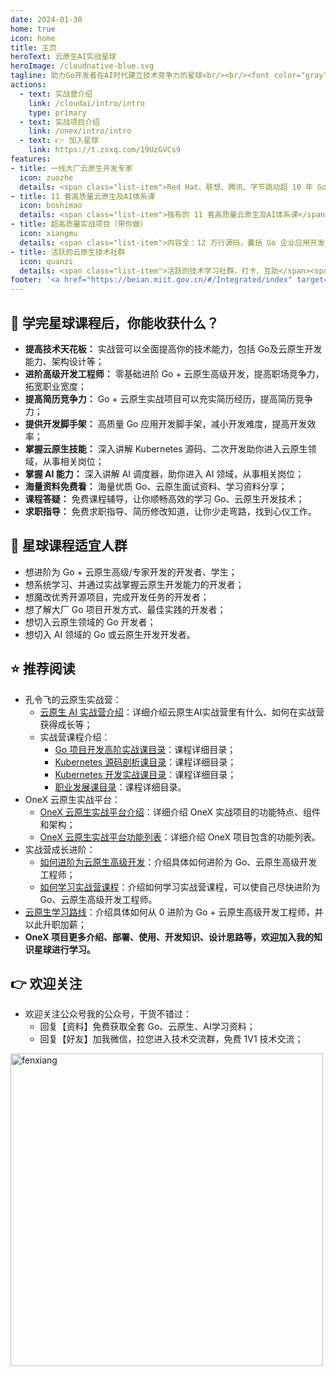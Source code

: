 ```yaml
---
date: 2024-01-30
home: true
icon: home
title: 主页
heroText: 云原生AI实战星球
heroImage: /cloudnative-blue.svg
tagline: 助力Go开发者在AI时代建立技术竞争力的星球<br/><br/><font color="gray" size="4.5" face="KaiTi">建立持久的技术竞争力，入职大厂、升职加薪！</font>
actions:
  - text: 实战营介绍
    link: /cloudai/intro/intro
    type: primary
  - text: 实战项目介绍
    link: /onex/intro/intro
  - text: 👉 加入星球
    link: https://t.zsxq.com/19UzGVCs9
features:
- title: 一线大厂云原生开发专家
  icon: zuozhe
  details: <span class="list-item">Red Hat、联想、腾讯、字节跳动超 10 年 Go + 云原生开发经验</span><span class="list-item">多个国内外知名产品设计和开发经验</span><span class="list-item">3 本书，4 套网课的技术课程写作经验</span><span class="list-item">中国移动通信联合会专家级讲师</span><span class="list-item">2023 年机械工业出版社新锐作者</span>
- title: 11 套高质量云原生及AI体系课
  icon: boshimao
  details: <span class="list-item">独有的 11 套高质量云原生及AI体系课</span><span class="list-item">500 节课，充足的课程量</span><span class="list-item">[云原生 AI 实战营课程目录](/cloudnative/intro/intro.md)</span><span class="list-item">每日一题（算法、Go、云原生面试题等）</span><span class="list-item">大量实战案例和源码</span><span class="list-item">不定期的直播分享</span><span class="list-item">体系课持续不断更新、优化</span><span class="list-item">星球内海量学习资料分享</span>
- title: 超高质量实战项目（带你做）
  icon: xiangmu
  details: <span class="list-item">内容全：12 万行源码，囊括 Go 企业应用开发中绝大部分功能点的企业级 Go 项目</span><span class="list-item">质量高：项目代码规范、质量高、功能全、易扩展</span><span class="list-item">开发模式全：命令式+声明式编程范式等</span><span class="list-item">架构先进：简洁架构、Kubernetes 架构</span><span class="list-item">持续更新：项目功能、架构等持续更新</span>
- title: 活跃的云原生技术社群
  icon: quanzi
  details: <span class="list-item">活跃的技术学习社群，打卡、互助</span><span class="list-item">持续不断的、高质量云原生技术分享，及时解答学习过程中的疑问</span>
footer: '<a href="https://beian.miit.gov.cn/#/Integrated/index" target="_blank">备案号: 粤ICP备2024181276号</a >'
---
```


## :gift: 学完星球课程后，你能收获什么？
- **提高技术天花板：** 实战营可以全面提高你的技术能力，包括 Go及云原生开发能力、架构设计等；
- **进阶高级开发工程师：** 零基础进阶 Go + 云原生高级开发，提高职场竞争力，拓宽职业宽度；
- **提高简历竞争力：** Go + 云原生实战项目可以充实简历经历，提高简历竞争力；
- **提供开发脚手架：** 高质量 Go 应用开发脚手架，减小开发难度，提高开发效率；
- **掌握云原生技能：** 深入讲解 Kubernetes 源码、二次开发助你进入云原生领域，从事相关岗位；
- **掌握 AI 能力：** 深入讲解 AI 调度器，助你进入 AI 领域，从事相关岗位；
- **海量资料免费看：** 海量优质 Go、云原生面试资料、学习资料分享；
- **课程答疑：** 免费课程辅导，让你顺畅高效的学习 Go、云原生开发技术；
- **求职指导：** 免费求职指导、简历修改知道，让你少走弯路，找到心仪工作。

## :couple: 星球课程适宜人群
- 想进阶为 Go + 云原生高级/专家开发的开发者、学生；
- 想系统学习、并通过实战掌握云原生开发能力的开发者；
- 想魔改优秀开源项目，完成开发任务的开发者；
- 想了解大厂 Go 项目开发方式、最佳实践的开发者；
- 想切入云原生领域的 Go 开发者；
- 想切入 AI 领域的 Go 或云原生开发开发者。

## :star: 推荐阅读 

- 孔令飞的云原生实战营：
  - [云原生 AI 实战营介绍](/cloudai/intro/intro.md)：详细介绍云原生AI实战营里有什么、如何在实战营获得成长等；
  - 实战营课程介绍：
    - [Go 项目开发高阶实战课目录](/cloudai/catalog/go.md)：课程详细目录；
    - [Kubernetes 源码剖析课目录](/cloudai/catalog/kubernetes.md)：课程详细目录；
    - [Kubernetes 开发实战课目录](/cloudai/catalog/k8s-devel.md)：课程详细目录；
    - [职业发展课目录](/cloudnative/catalog/career.md)：课程详细目录。
- OneX 云原生实战平台：
  - [OneX 云原生实战平台介绍](/onex/intro/intro.md)：详细介绍 OneX 实战项目的功能特点、组件和架构；
  - [OneX 云原生实战平台功能列表](/onex/intro/feature.md)：详细介绍 OneX 项目包含的功能列表。
- 实战营成长进阶：
  - [如何进阶为云原生高级开发](/cloudnative/advanced/advanced.md)：介绍具体如何进阶为 Go、云原生高级开发工程师；
  - [如何学习实战营课程](/cloudnative/advanced/how.md)：介绍如何学习实战营课程，可以使自己尽快进阶为 Go、云原生高级开发工程师。
- [云原生学习路线](/learn/roadmap.md)：介绍具体如何从 0 进阶为 Go + 云原生高级开发工程师，并以此升职加薪；
- **OneX 项目更多介绍、部署、使用、开发知识、设计思路等，欢迎加入我的知识星球进行学习。**

## :point_right: 欢迎关注

- 欢迎关注公众号我的公众号，干货不错过：
  - 回复【资料】免费获取全套 Go、云原生、AI学习资料；
  - 回复【好友】加我微信，拉您进入技术交流群，免费 1V1 技术交流；

<img src="/images/contact/令飞编程.png" alt="fenxiang" style="display: block;width:500px;height:auto;margin-left: 0;margin-right:auto;">
